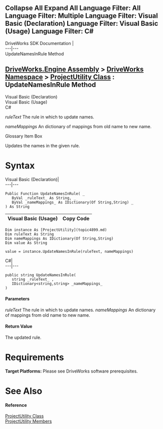        

 Collapse All Expand All  Language Filter: All  Language Filter: Multiple  Language Filter: Visual Basic (Declaration) Language Filter: Visual Basic (Usage) Language Filter: C#  
---  
DriveWorks SDK Documentation  |   
---|---  
UpdateNamesInRule Method   
  
[DriveWorks.Engine Assembly](topic2156.md) > [DriveWorks Namespace](topic2159.md) > [ProjectUtility Class](topic4899.md) : UpdateNamesInRule Method  
---  
  
Visual Basic (Declaration)    
Visual Basic (Usage)    
C# 

_ruleText_
    The rule in which to update names.

_nameMappings_
    An dictionary of mappings from old name to new name.

Glossary Item Box

Updates the names in the given rule. 

# Syntax

Visual Basic (Declaration)|   
---|---  
      
    
    Public Function UpdateNamesInRule( _
       ByVal _ruleText_ As String, _
       ByVal _nameMappings_ As IDictionary(Of String,String) _
    ) As String  
  
Visual Basic (Usage)| Copy Code  
---|---  
      
    
    Dim instance As [ProjectUtility](topic4899.md)
    Dim ruleText As String
    Dim nameMappings As IDictionary(Of String,String)
    Dim value As String
     
    value = instance.UpdateNamesInRule(ruleText, nameMappings)  
  
C#|   
---|---  
      
    
    public string UpdateNamesInRule( 
       string _ruleText_ ,
       IDictionary<string,string> _nameMappings_
    )  
  
#### Parameters

 _ruleText_
    The rule in which to update names.
_nameMappings_
    An dictionary of mappings from old name to new name.

#### Return Value

The updated rule.

# Requirements

**Target Platforms:** Please see DriveWorks software prerequisites.

# See Also

#### Reference

[ProjectUtility Class](topic4899.md)   
[ProjectUtility Members](topic4900.md)


